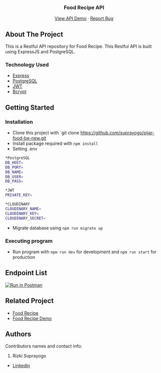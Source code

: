 
<h3 align="center">Food Recipe API</h3>
<p align="center">
  <a href="https://glorious-cow-hospital-gown.cyclic.app">View API Demo</a>
  ·
  <a href="https://github.com/suprayogo/pijar-food-be-new/issues">Report Bug</a>
</p>

<!-- ABOUT THE PROJECT -->
## About The Project

This is a Restful API repository for Food Recipe. This Restful API is built using ExpressJS and PostgreSQL.

### Technology Used

- [Express](https://expressjs.com/)
- [PostgreSQL](https://www.postgresql.org/)
- [JWT](https://jwt.io/)
- [Bcrypt](https://www.npmjs.com/package/bcrypt)

## Getting Started

### Installation

- Clone this project with `git clone https://github.com/suprayogo/pijar-food-be-new.git
- Install package required with `npm install`
- Setting .env

```bash
*PostgreSQL
DB_HOST=
DB_PORT=
DB_NAME=
DB_USER=
DB_PASS=

*JWT
PRIVATE_KEY=

*CLOUDINARY
CLOUDINARY_NAME=
CLOUDINARY_KEY=
CLOUDINARY_SECRET=
```

- Migrate database using `npm run migrate up`

### Executing program

- Run program with `npm run dev` for development and `npm run start` for production

## Endpoint List

[![Run in Postman](https://run.pstmn.io/button.svg)](LINK)


<!-- RELATED PROJECT -->
## Related Project 

- [Food Recipe ](https://github.com/suprayogo/learn-react-fe)
- [Food Recipe Demo](https://rizki-suprayogo-learn-react-fe.vercel.app/)

## Authors

Contributors names and contact info:

1. Rizki Suprayogo

- [Linkedin](https://www.linkedin.com/in/rizki-suprayogo/)

